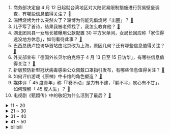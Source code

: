 1. 商务部决定自 4 月 12 日起就台湾地区对大陆贸易限制措施进行贸易壁垒调查，有哪些信息值得关注？ [:link:](https://www.zhihu.com/question/595122408)
2. 淄博烧烤为什么突然火了？淄博为何能凭借烧烤「出圈」？ [:link:](https://www.zhihu.com/question/591568269)
3. 儿子写了首诗，结果我被老师找了，我怎么教育他？ [:link:](https://www.zhihu.com/question/594197242)
4. 湖北团风县一女局长被曝用公款配置 30 平方米单间，女局长回应称「家住得远没地方休息」，如何看待此事？ [:link:](https://www.zhihu.com/question/594886426)
5. 巴西总统卢拉访华首站由北京改为上海，原因几何？还有哪些信息值得关注？ [:link:](https://www.zhihu.com/question/595088615)
6. 外交部宣布「德国外长贝尔伯克将于 4 月 13 日至 15 日访华」，有哪些信息值得关注？ [:link:](https://www.zhihu.com/question/595144056)
7. 新版预防新型冠状病毒感染公众佩戴口罩指引发布，有哪些信息值得关注？ [:link:](https://www.zhihu.com/question/595176717)
8. 如何评价游戏《原神》中卡维的角色塑造？ [:link:](https://www.zhihu.com/question/582338289)
9. 媒体评「 45 度青年」称「『卷不动』是力有不逮，『躺不平』属心有不甘」，如何理解「 45 度人生」？ [:link:](https://www.zhihu.com/question/595142246)
10. 电视剧《甄嬛传》中的敬妃为什么活到了最后？ [:link:](https://www.zhihu.com/question/574763011)
<details>
<summary>11 ~ 20</summary>

11. 女子出现疯狂购物确诊帕金森病，如何从医学角度解读该情况？ [:link:](https://www.zhihu.com/question/595131213)
12. 专家称「子女是长周期的耐用消费品」「建议有实力有担当的人多生孩子」，如何看待这个说法? [:link:](https://www.zhihu.com/question/595089411)
13. 如果你来讲《高等代数》课程，你会如何设计？ [:link:](https://www.zhihu.com/question/450109542)
14. 饺子馅怎么样调更加美味？ [:link:](https://www.zhihu.com/question/566336595)
15. 型月（Type-Moon）是因为什么火的？ [:link:](https://www.zhihu.com/question/594703137)
16. 菲律宾总统称新增 4 处美军基地只求自保，不会被用于进攻行动，对此如何评价？释放了哪些信息？ [:link:](https://www.zhihu.com/question/594885636)
17. 如果你当上了《原神》的策划，你上任会做些什么？ [:link:](https://www.zhihu.com/question/552600800)
18. 4 月 12 日沪指震荡反弹涨 0.41%，两市成交金额连续 7 日突破万亿，如何看待今日行情？ [:link:](https://www.zhihu.com/question/595108126)
19. 特朗普表态「就算定罪也不退出大选」，目前特朗普的支持率如何？「封口费」事件是否对他竞选带来影响？ [:link:](https://www.zhihu.com/question/595100347)
20. 如何评价《长月烬明》第 15-17 集？其中有哪些值得关注的剧情点？ [:link:](https://www.zhihu.com/question/594967247)
</details>
<details>
<summary>21 ~ 30</summary>

21. 仅 1 成多人拒绝下班秒回工作，如何看待此事？你下班后还会回消息吗？ [:link:](https://www.zhihu.com/question/594938413)
22. 东风雪铁龙 C6 轿车 3 月销量暴增，单月销量超去年全年，哪些信息值得关注？ [:link:](https://www.zhihu.com/question/594935739)
23. 教育部等五部门发文，到 2025 年调整高校 20% 左右学科专业，高校应该如何做？哪些专业会火？ [:link:](https://www.zhihu.com/question/595119156)
24. 平时工作忙，想利用五一假期散散心，有哪些气候宜人、「颇有世外桃源感」的地方推荐？ [:link:](https://www.zhihu.com/question/588296632)
25. 有没有一种可能，贾母不是真对林黛玉好，是为了吃绝户？ [:link:](https://www.zhihu.com/question/579928749)
26. 为什么说王昭君才是真正意义上的《王者荣耀》完美法师？ [:link:](https://www.zhihu.com/question/593421387)
27. 五一国内旅游订单创五年新高，部分目的地住宿预订量较 2019 年增长1500%，哪些信息值得关注？ [:link:](https://www.zhihu.com/question/595017184)
28. 就「下班还要盯微信」，媒体评「『隐性加班』就得付加班费」，对此，你怎么看？ [:link:](https://www.zhihu.com/question/594967959)
29. 做菜不太喜欢用手剁肉，哪款绞肉机比较好用？ [:link:](https://www.zhihu.com/question/591071829)
30. 晁盖是被宋江谋杀的吗？ [:link:](https://www.zhihu.com/question/585910686)
</details>
<details>
<summary>31 ~ 40</summary>

31. 科幻电影中的科学性是越高越好吗？ [:link:](https://www.zhihu.com/question/588268608)
32. 皮肤黄又有点黑的女生如何美白？ [:link:](https://www.zhihu.com/question/593107279)
33. 什么是人类走向文明的真正阻碍？ [:link:](https://www.zhihu.com/question/594331788)
34. 家里养宠物，有哪些清洁电器推荐？ [:link:](https://www.zhihu.com/question/591072173)
35. 各大城市中有哪些所谓的「跑步训练圣地」，你一般都在哪里练跑步？ [:link:](https://www.zhihu.com/question/593013776)
36. 糖在面包中起到什么作用？ [:link:](https://www.zhihu.com/question/458518089)
37. 为什么相对来说《魔兽争霸》的显血功能要比《星际争霸》重要？ [:link:](https://www.zhihu.com/question/593289765)
38. 帕金森病有哪些心理症状，为什么有些帕金森患者会产生抑郁、焦虑症状，甚至幻视幻听？ [:link:](https://www.zhihu.com/question/595025307)
39. 有哪些巨有效的美白方法？ [:link:](https://www.zhihu.com/question/592212203)
40. 为什么有的食物会被水煮软，有的会被煮硬？ [:link:](https://www.zhihu.com/question/594687926)
</details>
<details>
<summary>41 ~ 50</summary>

41. 如果星球大战里的银河帝国和机动战士高达uc里的地球联邦对抗，地球联邦有反击的能力吗？ [:link:](https://www.zhihu.com/question/594700216)
42. 电影《教父》中，索洛佐为什么要杀教父？如果是为了和汤尼合作，行得通吗？ [:link:](https://www.zhihu.com/question/515592770)
43. 「搭子文化」的盛行是不是说明当代年轻人不愿意在社交上投入更多时间和情感成本，为什么会这样？ [:link:](https://www.zhihu.com/question/594768852)
44. 500-700 元的羽毛球拍有哪些值得推荐？ [:link:](https://www.zhihu.com/question/593366572)
45. 美国 3 月 CPI 同比升 5%，创 2021 年 5 月以来新低，美股全线高开，哪些信息值得关注？ [:link:](https://www.zhihu.com/question/595234226)
46. 工作很疲惫的时候，躺平休息还是出门运动的精力恢复效果更好？ [:link:](https://www.zhihu.com/question/594567989)
47. 2023 LPL 春季总决赛 BLG vs JDG 你更看好谁能最终夺冠？ [:link:](https://www.zhihu.com/question/595024831)
48. 有哪些性价比超高的大瓶精华？ [:link:](https://www.zhihu.com/question/589482832)
49. 外界环境和生活方式对美白有什么影响？ [:link:](https://www.zhihu.com/question/591037803)
50. 有没有能让家居清洁更省时省力的洗地机推荐？ [:link:](https://www.zhihu.com/question/591687681)
</details><details>
<summary>bilibili</summary>

1. 当外地人误入陕西碳水大集，这场面，直接傻眼了… [:link:](//www.bilibili.com/video/BV1vh411M7wU)
2. 你为什么总是觉得无聊？ [:link:](//www.bilibili.com/video/BV1RM4y117yB)
3. 捡到的狗子，怎么越养越不对劲儿… [:link:](//www.bilibili.com/video/BV1Ba4y1T7ZN)
4. 老师听完我的课前演讲，都疯了 [:link:](//www.bilibili.com/video/BV1cv4y1H7c3)
5. 《崩坏：星穹铁道》姬子角色PV——「追星星的人」 [:link:](//www.bilibili.com/video/BV1tT411W7T9)
6. 小朋友们好，我是演员孙彦军，我来B站了～ [:link:](//www.bilibili.com/video/BV1Jh411M7Uj)
7. 《原神》EP - 如风如露之思 [:link:](//www.bilibili.com/video/BV1wm4y1m7DC)
8. 【YOASOBI/中日歌词/正式完整版】「我推的孩子」OP主题曲「アイドル/偶像」 [:link:](//www.bilibili.com/video/BV1H24y1w7B6)
9. “蒙哥马利”为啥会被苏军解救？【硬核狠人51】 [:link:](//www.bilibili.com/video/BV1Xo4y1n7yT)
10. 你画你的我猜我的（4） [:link:](//www.bilibili.com/video/BV1Um4y1B724)
<details>
<summary>11 ~ 20</summary>

11. 踏遍千山万水也要找到你#挑战#踏遍千山万水也要找到你 [:link:](//www.bilibili.com/video/BV1mh411g7o9)
12. 我的“没用”脚踏，真的帮到人了！ [:link:](//www.bilibili.com/video/BV1QL41127Pm)
13. 山东淄博一座让我不得不佩服的城市！山东烧烤看淄博！淄博消费更是绝！靠谱！ [:link:](//www.bilibili.com/video/BV1dT411p7Kd)
14. “听说了吗？她被皇帝远嫁重洋！！！” [:link:](//www.bilibili.com/video/BV1Ss4y1m7RJ)
15. 【医学博士】你每天这样吃饭，简直是在慢性自杀！I 胃病自救指南 [:link:](//www.bilibili.com/video/BV1VM411N7qc)
16. 探秘全世界最贵超市！1000元能买什么？到底有多贵？ [:link:](//www.bilibili.com/video/BV1524y1L7KW)
17. IVE最新回归曲I AM MV公开 [:link:](//www.bilibili.com/video/BV19k4y1v7ew)
18. 为了测试青海湖电池加持的荣耀Magic5系列手机，我用四天时间骑行360公里环青海湖 [:link:](//www.bilibili.com/video/BV1iv4y1H7aM)
19. “这个动作是 免 费 的哈～” [:link:](//www.bilibili.com/video/BV1754y1F7Ab)
20. 终于上岸了！ [:link:](//www.bilibili.com/video/BV11k4y1Y77L)
</details>
<details>
<summary>21 ~ 30</summary>

21. 【第五人格-五周年全角色群像曲】-故园萦梦 [:link:](//www.bilibili.com/video/BV1hj411c7Lm)
22. 谁来了？ [:link:](//www.bilibili.com/video/BV15m4y1m76P)
23. 【烂活电竞44】  这星球不停自转，到四强就结束~啦啦啦 [:link:](//www.bilibili.com/video/BV1qN411w7Ui)
24. 一口气看完2023德剧《种群》 [:link:](//www.bilibili.com/video/BV1Xc411H7WV)
25. 黑边=电影感？被观众们忽略的电影画幅，是如何讲故事的？ [:link:](//www.bilibili.com/video/BV1AM411K7r2)
26. 自从转到精神病科，精神好多了！ [:link:](//www.bilibili.com/video/BV1rv4y1H7tT)
27. 2.1秒破百！在中国能买到最快的车 [:link:](//www.bilibili.com/video/BV1ZX4y167ST)
28. 《 德国品牌，闪击污渍 》 [:link:](//www.bilibili.com/video/BV1Eo4y1n7t6)
29. 你过十八岁生日这天才发现，这世界上只有你是人类 [:link:](//www.bilibili.com/video/BV1m84y1T7jV)
30. 「2023音律联觉」 & 「明日方舟嘉年华」线下重启正式情报公开！ [:link:](//www.bilibili.com/video/BV1jX4y1r76s)
</details>
<details>
<summary>31 ~ 40</summary>

31. 这个世界不该这样，但又偏偏是我让他成为了这样 [:link:](//www.bilibili.com/video/BV1sa4y1T7kD)
32. 该片获得第32届中国电影金鸡奖四项提名，78岁老人第一次拍电影就成为“中国年龄最大的影帝”这才是新时代需要的电影！！！ [:link:](//www.bilibili.com/video/BV1yV4y1f7fr)
33. 新疆.烤全羊 厨子探店¥？？？ [:link:](//www.bilibili.com/video/BV1cg4y1u7i8)
34. 世界名曲+世界名运镜灯光=？ [:link:](//www.bilibili.com/video/BV1Ra4y1K7Wn)
35. 狂 飙 大 学 版 [:link:](//www.bilibili.com/video/BV1EL411U7yA)
36. 冷萃椰油，梨花扣脂香。天然蚕丝入皂，复刻古色古香。 [:link:](//www.bilibili.com/video/BV14j411c7MM)
37. “师傅你是做什么工作的？”“做思想工作的 [:link:](//www.bilibili.com/video/BV1ug4y137z2)
38. 首次挑战活章鱼！排名第一的韩国料理99元自助无限吃？【为毛这么鼎ep03-济州食堂】 [:link:](//www.bilibili.com/video/BV1PN411w7oS)
39. 卷死官方系列——草神单曲《须弥》 [:link:](//www.bilibili.com/video/BV1nh411M7S3)
40. 超豪华中式全素宴让芬兰肉食家族全家疯狂！十二道菜眼花缭乱撑晕在现场！莴笋蒜苔初体验笑翻天！ [:link:](//www.bilibili.com/video/BV1Lv4y1H7qA)
</details>
<details>
<summary>41 ~ 50</summary>

41. 吃上一口海胆饺！所有烦恼都逃跑！ [:link:](//www.bilibili.com/video/BV1AN411w7pL)
42. 【基德】人变成丧尸，到底什么感觉？ [:link:](//www.bilibili.com/video/BV1Xc411H7nt)
43. 各地人的离谱消费！ [:link:](//www.bilibili.com/video/BV13M411K7FA)
44. 三英战黛玉 [:link:](//www.bilibili.com/video/BV1rm4y1B7H8)
45. “我会等枯树生出芽 开出新的花…”温柔治愈女声翻唱《我会等》 [:link:](//www.bilibili.com/video/BV1ig4y1g72e)
46. 梅香如故/竹笛版“有你是我的福气” [:link:](//www.bilibili.com/video/BV1jN411P7C8)
47. 她真是又可怜又可爱～竟然还那么懂事～ [:link:](//www.bilibili.com/video/BV16M4y117H1)
48. 关于我的副驾有一只神里绫华 [:link:](//www.bilibili.com/video/BV1Ws4y1K7Hw)
49. 云辇这一跳，跃过的是西方列强 [:link:](//www.bilibili.com/video/BV1PX4y1r7tj)
50. 颜值即正义！《美丽的逆贼》四川方言版 [:link:](//www.bilibili.com/video/BV1f84y1T75M)
</details>
<details>
<summary>51 ~ 60</summary>

51. 喝，长大了 [:link:](//www.bilibili.com/video/BV1Um4y1B761)
52. 衣服就要这么试，你学会了吗？ [:link:](//www.bilibili.com/video/BV1oL411U73e)
53. 纸嫁衣 | 郑家大宅风情庭院，4月28日等你来！ [:link:](//www.bilibili.com/video/BV11h411M7mJ)
54. 来自海南的黑色主题 [:link:](//www.bilibili.com/video/BV1KX4y1r7QZ)
55. 【EXO】接下来会更加努力的!🥰 | Cartier X W Korea Photoshoot Behind [:link:](//www.bilibili.com/video/BV1ST411W7b3)
56. 【1260部动漫】究竟是什么样的人，才会喜欢二次元？ [:link:](//www.bilibili.com/video/BV1x24y1w74D)
57. 我的鲁菜学习日记：对一道菜细节的把控和坚守，便是传承的意义 [:link:](//www.bilibili.com/video/BV1Y84y1T7en)
58. 成本个位数 轻松在家解锁早餐店同款炸糖糕 [:link:](//www.bilibili.com/video/BV1Zv4y1n7Fs)
59. 如果回到过去，你最不想做什么 [:link:](//www.bilibili.com/video/BV14N411w7j5)
60. 这个忍者明明超强却过分慎重！！！【三】 [:link:](//www.bilibili.com/video/BV1yk4y1Y7PQ)
</details>
<details>
<summary>61 ~ 70</summary>

61. Boba的拉布拉多之魂觉醒了于是有了这首《拉布拉猪序曲》 [:link:](//www.bilibili.com/video/BV1uc411s7kH)
62. 这个山歌对唱是什么水平？ [:link:](//www.bilibili.com/video/BV1Yo4y1n76A)
63. 亮剑，但是全女声配音 [:link:](//www.bilibili.com/video/BV1Va4y1N78J)
64. 99%的外地人不知道！地方奇葩特色！ [:link:](//www.bilibili.com/video/BV15M411N7EM)
65. “长大后发现，金龟子这段央视采访说的全是真的！！” [:link:](//www.bilibili.com/video/BV1Pv4y1H7Y4)
66. 毕业照一直被忽略的细节，一看就会！【初中到大学】 [:link:](//www.bilibili.com/video/BV1LN411P7nJ)
67. 注意隐藏在身边的伪人！伪人闯入家里了！曼德拉记录！ [:link:](//www.bilibili.com/video/BV18s4y1m7mj)
68. “无限接近死亡，才能更体会生命的真谛？” [:link:](//www.bilibili.com/video/BV1rv4y1p7EZ)
69. 猪的哪个部位适合做什么菜，一个视频讲清楚 [:link:](//www.bilibili.com/video/BV1Rh411g72w)
70. 酱 紫 转 场 ？ [:link:](//www.bilibili.com/video/BV1YT411x7um)
</details>
<details>
<summary>71 ~ 80</summary>

71. 三代猛士来了！我太激动了！ [:link:](//www.bilibili.com/video/BV1HV4y1D7yK)
72. 这么穿芭蕾风不是美学，是丑学｜163cm55kg 全网最详细芭蕾穿搭指南 [:link:](//www.bilibili.com/video/BV1as4y1m7dk)
73. 最离谱的4399小游戏！虫族为繁衍后代强行与人类融合 [:link:](//www.bilibili.com/video/BV1XX4y167cn)
74. 剪个头发几个保镖站我后面是种什么体验 [:link:](//www.bilibili.com/video/BV1f24y157wx)
75. 谁人给我曹操打的电话 [:link:](//www.bilibili.com/video/BV1yM411T7C2)
76. 《 守 着 金 山 要 饭 吃 》布景篇 [:link:](//www.bilibili.com/video/BV1ta4y1T761)
77. 夺命十三枪，酱紫玩？ [:link:](//www.bilibili.com/video/BV1Rv4y1n7Xi)
78. 上岸了，该兑现诺言了--《In the shadow of the sun》 [:link:](//www.bilibili.com/video/BV1DL41127ps)
79. 当寝室里那位什么都处理的大爹回家后 [:link:](//www.bilibili.com/video/BV1Ls4y1K7zd)
80. 国服第一吸血鬼：这就是上单狮子吗！？ [:link:](//www.bilibili.com/video/BV1th411M7gc)
</details>
<details>
<summary>81 ~ 90</summary>

81. 与客户建立沟通，是一门非常重要的工作。 [:link:](//www.bilibili.com/video/BV1Bm4y1B7gL)
82. 这玩意也能叫汉堡？ [:link:](//www.bilibili.com/video/BV19h411g7sY)
83. 带货博主卖的书房神器 [:link:](//www.bilibili.com/video/BV1yX4y167S4)
84. 这个问题很难咩 [:link:](//www.bilibili.com/video/BV1C84y1T7Co)
85. 我的世界：全自动小鱼塔，这才是顶级压榨 [:link:](//www.bilibili.com/video/BV1Wh411M7cb)
86. 凌晨12点被可爱室友叫醒的你 [:link:](//www.bilibili.com/video/BV1CM411T75D)
87. “在肚中相逢” [:link:](//www.bilibili.com/video/BV1WN411w7Gh)
88. 小乖，好好学习，但不一定非要向上【你有一万条风向】 [:link:](//www.bilibili.com/video/BV1Pg4y1u7GU)
89. 老师们的运气都特别好… [:link:](//www.bilibili.com/video/BV1za4y1T7vr)
90. 《小川同学不堕落了》 [:link:](//www.bilibili.com/video/BV1hT411W7w1)
</details>
<details>
<summary>91 ~ 100</summary>

91. 上海120元松饼挑战，10分钟吃完五张松饼免单，能吃饱吗？ [:link:](//www.bilibili.com/video/BV1R84y1T7ME)
92. 把老丁的工具全拿给师傅用了一遍 [:link:](//www.bilibili.com/video/BV1iM4y117H7)
93. 遛一只没有jiojio的猫，它太快乐了 [:link:](//www.bilibili.com/video/BV1ka4y1T7jx)
94. 说不心动，是假的！！.... [:link:](//www.bilibili.com/video/BV1ov4y1n71h)
95. 马克龙访华！都送了哪些国礼呢? | 法国UP点评马克龙的礼品单 [:link:](//www.bilibili.com/video/BV1T84y1M7KL)
96. 【鱼骨解构法】N刷《红楼梦》-Betty阅读方法13 [:link:](//www.bilibili.com/video/BV1G54y1F7rb)
97. 2023华南悠悠球公开赛 4A 决赛 刘子琛 团长在线开团！🪀 [:link:](//www.bilibili.com/video/BV1Ds4y1275K)
98. 【睡前消息574】ChatGPT是做题家 中国欠他一套模拟卷 [:link:](//www.bilibili.com/video/BV1Tm4y1m7ty)
99. 坚持30天僧人般严苛自律的生活！停止虚度人生！把希望自己想做的都做到了！    英语|学习|学生|考研|高中|学霸|Studytips [:link:](//www.bilibili.com/video/BV18o4y1n7Xd)
100. 被嘲笑“连狗都不如”的他，如今年入1000万了 [:link:](//www.bilibili.com/video/BV1iL41127M2)
</details></details>